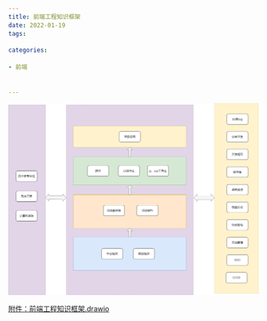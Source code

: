 ```yaml
---
title: 前端工程知识框架
date: 2022-01-19
tags: 

categories:

- 前端


---
```




![前端工程知识框架](/assets/a5.png)

[附件：前端工程知识框架.drawio](https://app.yinxiang.com/shard/s57/nl/13661749/f727a27a-e89e-485b-9e96-904e06381a93)



